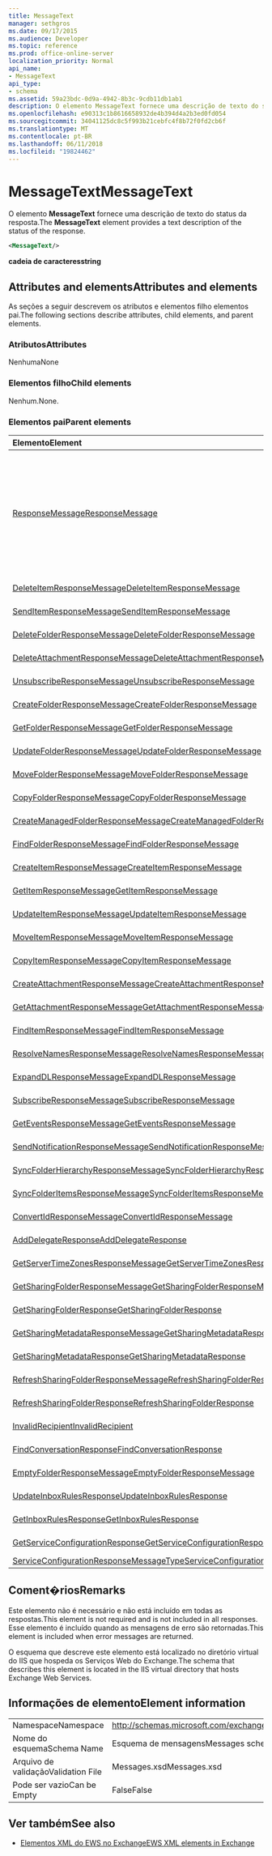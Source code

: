 ```yaml
---
title: MessageText
manager: sethgros
ms.date: 09/17/2015
ms.audience: Developer
ms.topic: reference
ms.prod: office-online-server
localization_priority: Normal
api_name:
- MessageText
api_type:
- schema
ms.assetid: 59a23bdc-0d9a-4942-8b3c-9cdb11db1ab1
description: O elemento MessageText fornece uma descrição de texto do status da resposta.
ms.openlocfilehash: e90313c1b8616658932de4b394d4a2b3ed0fd054
ms.sourcegitcommit: 34041125dc8c5f993b21cebfc4f8b72f0fd2cb6f
ms.translationtype: MT
ms.contentlocale: pt-BR
ms.lasthandoff: 06/11/2018
ms.locfileid: "19824462"
---
```

# <a name="messagetext"></a><span data-ttu-id="e877c-103">MessageText</span><span class="sxs-lookup"><span data-stu-id="e877c-103">MessageText</span></span>

<span data-ttu-id="e877c-104">O elemento **MessageText** fornece uma descrição de texto do status da resposta.</span><span class="sxs-lookup"><span data-stu-id="e877c-104">The **MessageText** element provides a text description of the status of the response.</span></span> 
  
```XML
<MessageText/>
```

 <span data-ttu-id="e877c-105">**cadeia de caracteres**</span><span class="sxs-lookup"><span data-stu-id="e877c-105">**string**</span></span>
## <a name="attributes-and-elements"></a><span data-ttu-id="e877c-106">Attributes and elements</span><span class="sxs-lookup"><span data-stu-id="e877c-106">Attributes and elements</span></span>

<span data-ttu-id="e877c-107">As seções a seguir descrevem os atributos e elementos filho elementos pai.</span><span class="sxs-lookup"><span data-stu-id="e877c-107">The following sections describe attributes, child elements, and parent elements.</span></span>
  
### <a name="attributes"></a><span data-ttu-id="e877c-108">Atributos</span><span class="sxs-lookup"><span data-stu-id="e877c-108">Attributes</span></span>

<span data-ttu-id="e877c-109">Nenhuma</span><span class="sxs-lookup"><span data-stu-id="e877c-109">None</span></span>
  
### <a name="child-elements"></a><span data-ttu-id="e877c-110">Elementos filho</span><span class="sxs-lookup"><span data-stu-id="e877c-110">Child elements</span></span>

<span data-ttu-id="e877c-111">Nenhum.</span><span class="sxs-lookup"><span data-stu-id="e877c-111">None.</span></span>
  
### <a name="parent-elements"></a><span data-ttu-id="e877c-112">Elementos pai</span><span class="sxs-lookup"><span data-stu-id="e877c-112">Parent elements</span></span>

|<span data-ttu-id="e877c-113">**Elemento**</span><span class="sxs-lookup"><span data-stu-id="e877c-113">**Element**</span></span>|<span data-ttu-id="e877c-114">**Descrição**</span><span class="sxs-lookup"><span data-stu-id="e877c-114">**Description**</span></span>|
|:-----|:-----|
|[<span data-ttu-id="e877c-115">ResponseMessage</span><span class="sxs-lookup"><span data-stu-id="e877c-115">ResponseMessage</span></span>](responsemessage.md) <br/> | <span data-ttu-id="e877c-116">Fornece informações descritivas sobre o status de resposta.</span><span class="sxs-lookup"><span data-stu-id="e877c-116">Provides descriptive information about the response status.</span></span>  <br/> <br/> <span data-ttu-id="e877c-117">A seguir estão algumas das expressões XPath possíveis para esse elemento:</span><span class="sxs-lookup"><span data-stu-id="e877c-117">The following are some of the possible XPath expressions to this element:</span></span> <br/> <br/>  `/GetUserAvailabilityResponse/FreeBusyResponseArray/FreeBusyResponse/ResponseMessage` <br/> <br/> `/GetUserAvailabilityResponse/SuggestionsResponse/ResponseMessage` <br/><br/>  `/SetUserOofSettingsResponse/ResponseMessage` <br/><br/>  `/GetUserOofSettingsResponse/ResponseMessage` <br/> |
|[<span data-ttu-id="e877c-118">DeleteItemResponseMessage</span><span class="sxs-lookup"><span data-stu-id="e877c-118">DeleteItemResponseMessage</span></span>](deleteitemresponsemessage.md) <br/> |<span data-ttu-id="e877c-119">Contém o status e o resultado de uma única solicitação DeleteItem.</span><span class="sxs-lookup"><span data-stu-id="e877c-119">Contains the status and result of a single DeleteItem request.</span></span>  <br/> |
|[<span data-ttu-id="e877c-120">SendItemResponseMessage</span><span class="sxs-lookup"><span data-stu-id="e877c-120">SendItemResponseMessage</span></span>](senditemresponsemessage.md) <br/> |<span data-ttu-id="e877c-121">Contém o status e o resultado de uma única solicitação SendItem.</span><span class="sxs-lookup"><span data-stu-id="e877c-121">Contains the status and result of a single SendItem request.</span></span>  <br/> |
|[<span data-ttu-id="e877c-122">DeleteFolderResponseMessage</span><span class="sxs-lookup"><span data-stu-id="e877c-122">DeleteFolderResponseMessage</span></span>](deletefolderresponsemessage.md) <br/> |<span data-ttu-id="e877c-123">Contém o status e o resultado de uma única solicitação DeleteFolder.</span><span class="sxs-lookup"><span data-stu-id="e877c-123">Contains the status and result of a single DeleteFolder request.</span></span>  <br/> |
|[<span data-ttu-id="e877c-124">DeleteAttachmentResponseMessage</span><span class="sxs-lookup"><span data-stu-id="e877c-124">DeleteAttachmentResponseMessage</span></span>](deleteattachmentresponsemessage.md) <br/> |<span data-ttu-id="e877c-125">Contém o status e o resultado de uma única solicitação DeleteAttachment.</span><span class="sxs-lookup"><span data-stu-id="e877c-125">Contains the status and result of a single DeleteAttachment request.</span></span>  <br/> |
|[<span data-ttu-id="e877c-126">UnsubscribeResponseMessage</span><span class="sxs-lookup"><span data-stu-id="e877c-126">UnsubscribeResponseMessage</span></span>](unsubscriberesponsemessage.md) <br/> |<span data-ttu-id="e877c-127">Contém o status e o resultado de uma única solicitação de cancelamento da assinatura.</span><span class="sxs-lookup"><span data-stu-id="e877c-127">Contains the status and result of a single Unsubscribe request.</span></span>  <br/> |
|[<span data-ttu-id="e877c-128">CreateFolderResponseMessage</span><span class="sxs-lookup"><span data-stu-id="e877c-128">CreateFolderResponseMessage</span></span>](createfolderresponsemessage.md) <br/> |<span data-ttu-id="e877c-129">Contém o status e o resultado de uma única solicitação CreateFolder.</span><span class="sxs-lookup"><span data-stu-id="e877c-129">Contains the status and result of a single CreateFolder request.</span></span>  <br/> |
|[<span data-ttu-id="e877c-130">GetFolderResponseMessage</span><span class="sxs-lookup"><span data-stu-id="e877c-130">GetFolderResponseMessage</span></span>](getfolderresponsemessage.md) <br/> |<span data-ttu-id="e877c-131">Contém o status e o resultado de uma única solicitação GetFolder.</span><span class="sxs-lookup"><span data-stu-id="e877c-131">Contains the status and result of a single GetFolder request.</span></span>  <br/> |
|[<span data-ttu-id="e877c-132">UpdateFolderResponseMessage</span><span class="sxs-lookup"><span data-stu-id="e877c-132">UpdateFolderResponseMessage</span></span>](updatefolderresponsemessage.md) <br/> |<span data-ttu-id="e877c-133">Contém o status e o resultado de uma única solicitação UpdateFolder.</span><span class="sxs-lookup"><span data-stu-id="e877c-133">Contains the status and result of a single UpdateFolder request.</span></span>  <br/> |
|[<span data-ttu-id="e877c-134">MoveFolderResponseMessage</span><span class="sxs-lookup"><span data-stu-id="e877c-134">MoveFolderResponseMessage</span></span>](movefolderresponsemessage.md) <br/> |<span data-ttu-id="e877c-135">Contém o status e o resultado de uma única solicitação MoveFolder.</span><span class="sxs-lookup"><span data-stu-id="e877c-135">Contains the status and result of a single MoveFolder request.</span></span>  <br/> |
|[<span data-ttu-id="e877c-136">CopyFolderResponseMessage</span><span class="sxs-lookup"><span data-stu-id="e877c-136">CopyFolderResponseMessage</span></span>](copyfolderresponsemessage.md) <br/> |<span data-ttu-id="e877c-137">Contém o status e o resultado de uma única solicitação CopyFolder.</span><span class="sxs-lookup"><span data-stu-id="e877c-137">Contains the status and result of a single CopyFolder request.</span></span>  <br/> |
|[<span data-ttu-id="e877c-138">CreateManagedFolderResponseMessage</span><span class="sxs-lookup"><span data-stu-id="e877c-138">CreateManagedFolderResponseMessage</span></span>](createmanagedfolderresponsemessage.md) <br/> |<span data-ttu-id="e877c-139">Contém o status e o resultado de uma única solicitação CreateManagedFolder.</span><span class="sxs-lookup"><span data-stu-id="e877c-139">Contains the status and result of a single CreateManagedFolder request.</span></span>  <br/> |
|[<span data-ttu-id="e877c-140">FindFolderResponseMessage</span><span class="sxs-lookup"><span data-stu-id="e877c-140">FindFolderResponseMessage</span></span>](findfolderresponsemessage.md) <br/> |<span data-ttu-id="e877c-141">Contém o status e o resultado de uma única solicitação FindFolder.</span><span class="sxs-lookup"><span data-stu-id="e877c-141">Contains the status and result of a single FindFolder request.</span></span>  <br/> |
|[<span data-ttu-id="e877c-142">CreateItemResponseMessage</span><span class="sxs-lookup"><span data-stu-id="e877c-142">CreateItemResponseMessage</span></span>](createitemresponsemessage.md) <br/> |<span data-ttu-id="e877c-143">Contém o status e o resultado de uma única solicitação CreateItem.</span><span class="sxs-lookup"><span data-stu-id="e877c-143">Contains the status and result of a single CreateItem request.</span></span>  <br/> |
|[<span data-ttu-id="e877c-144">GetItemResponseMessage</span><span class="sxs-lookup"><span data-stu-id="e877c-144">GetItemResponseMessage</span></span>](getitemresponsemessage.md) <br/> |<span data-ttu-id="e877c-145">Contém o status e o resultado de uma única solicitação GetItem.</span><span class="sxs-lookup"><span data-stu-id="e877c-145">Contains the status and result of a single GetItem request.</span></span>  <br/> |
|[<span data-ttu-id="e877c-146">UpdateItemResponseMessage</span><span class="sxs-lookup"><span data-stu-id="e877c-146">UpdateItemResponseMessage</span></span>](updateitemresponsemessage.md) <br/> |<span data-ttu-id="e877c-147">Contém o status e o resultado de uma única solicitação UpdateItem.</span><span class="sxs-lookup"><span data-stu-id="e877c-147">Contains the status and result of a single UpdateItem request.</span></span>  <br/> |
|[<span data-ttu-id="e877c-148">MoveItemResponseMessage</span><span class="sxs-lookup"><span data-stu-id="e877c-148">MoveItemResponseMessage</span></span>](moveitemresponsemessage.md) <br/> |<span data-ttu-id="e877c-149">Contém o status e o resultado de uma única solicitação MoveItem.</span><span class="sxs-lookup"><span data-stu-id="e877c-149">Contains the status and result of a single MoveItem request.</span></span>  <br/> |
|[<span data-ttu-id="e877c-150">CopyItemResponseMessage</span><span class="sxs-lookup"><span data-stu-id="e877c-150">CopyItemResponseMessage</span></span>](copyitemresponsemessage.md) <br/> |<span data-ttu-id="e877c-151">Contém o status e o resultado de uma única solicitação CopyItem.</span><span class="sxs-lookup"><span data-stu-id="e877c-151">Contains the status and result of a single CopyItem request.</span></span>  <br/> |
|[<span data-ttu-id="e877c-152">CreateAttachmentResponseMessage</span><span class="sxs-lookup"><span data-stu-id="e877c-152">CreateAttachmentResponseMessage</span></span>](createattachmentresponsemessage.md) <br/> |<span data-ttu-id="e877c-153">Contém o status e o resultado de uma única solicitação CreateAttachment.</span><span class="sxs-lookup"><span data-stu-id="e877c-153">Contains the status and result of a single CreateAttachment request.</span></span>  <br/> |
|[<span data-ttu-id="e877c-154">GetAttachmentResponseMessage</span><span class="sxs-lookup"><span data-stu-id="e877c-154">GetAttachmentResponseMessage</span></span>](getattachmentresponsemessage.md) <br/> |<span data-ttu-id="e877c-155">Contém o status e o resultado de uma única solicitação GetAttachment.</span><span class="sxs-lookup"><span data-stu-id="e877c-155">Contains the status and result of a single GetAttachment request.</span></span>  <br/> |
|[<span data-ttu-id="e877c-156">FindItemResponseMessage</span><span class="sxs-lookup"><span data-stu-id="e877c-156">FindItemResponseMessage</span></span>](finditemresponsemessage.md) <br/> |<span data-ttu-id="e877c-157">Contém o status e o resultado de uma única solicitação FindItem.</span><span class="sxs-lookup"><span data-stu-id="e877c-157">Contains the status and result of a single FindItem request.</span></span>  <br/> |
|[<span data-ttu-id="e877c-158">ResolveNamesResponseMessage</span><span class="sxs-lookup"><span data-stu-id="e877c-158">ResolveNamesResponseMessage</span></span>](resolvenamesresponsemessage.md) <br/> |<span data-ttu-id="e877c-159">Contém o status e o resultado de uma solicitação de ResolveNames.</span><span class="sxs-lookup"><span data-stu-id="e877c-159">Contains the status and result of a ResolveNames request.</span></span>  <br/> |
|[<span data-ttu-id="e877c-160">ExpandDLResponseMessage</span><span class="sxs-lookup"><span data-stu-id="e877c-160">ExpandDLResponseMessage</span></span>](expanddlresponsemessage.md) <br/> |<span data-ttu-id="e877c-161">Contém o status e o resultado de uma única solicitação ExpandDL.</span><span class="sxs-lookup"><span data-stu-id="e877c-161">Contains the status and result of a single ExpandDL request.</span></span>  <br/> |
|[<span data-ttu-id="e877c-162">SubscribeResponseMessage</span><span class="sxs-lookup"><span data-stu-id="e877c-162">SubscribeResponseMessage</span></span>](subscriberesponsemessage.md) <br/> |<span data-ttu-id="e877c-163">Contém o status e o resultado de uma única solicitação Subscribe.</span><span class="sxs-lookup"><span data-stu-id="e877c-163">Contains the status and result of a single Subscribe request.</span></span>  <br/> |
|[<span data-ttu-id="e877c-164">GetEventsResponseMessage</span><span class="sxs-lookup"><span data-stu-id="e877c-164">GetEventsResponseMessage</span></span>](geteventsresponsemessage.md) <br/> |<span data-ttu-id="e877c-165">Contém o status e o resultado de uma única solicitação GetEvents.</span><span class="sxs-lookup"><span data-stu-id="e877c-165">Contains the status and result of a single GetEvents request.</span></span>  <br/> |
|[<span data-ttu-id="e877c-166">SendNotificationResponseMessage</span><span class="sxs-lookup"><span data-stu-id="e877c-166">SendNotificationResponseMessage</span></span>](sendnotificationresponsemessage.md) <br/> |<span data-ttu-id="e877c-167">Contém o status e o resultado de uma única solicitação SendNotification.</span><span class="sxs-lookup"><span data-stu-id="e877c-167">Contains the status and result of a single SendNotification request.</span></span>  <br/> |
|[<span data-ttu-id="e877c-168">SyncFolderHierarchyResponseMessage</span><span class="sxs-lookup"><span data-stu-id="e877c-168">SyncFolderHierarchyResponseMessage</span></span>](syncfolderhierarchyresponsemessage.md) <br/> |<span data-ttu-id="e877c-169">Contém o status e o resultado de uma solicitação de SyncFolderHierarchy.</span><span class="sxs-lookup"><span data-stu-id="e877c-169">Contains the status and result of a SyncFolderHierarchy request.</span></span>  <br/> |
|[<span data-ttu-id="e877c-170">SyncFolderItemsResponseMessage</span><span class="sxs-lookup"><span data-stu-id="e877c-170">SyncFolderItemsResponseMessage</span></span>](syncfolderitemsresponsemessage.md) <br/> |<span data-ttu-id="e877c-171">Contém o status e o resultado de uma solicitação de SyncFolderItems.</span><span class="sxs-lookup"><span data-stu-id="e877c-171">Contains the status and result of a SyncFolderItems request.</span></span>  <br/> |
|[<span data-ttu-id="e877c-172">ConvertIdResponseMessage</span><span class="sxs-lookup"><span data-stu-id="e877c-172">ConvertIdResponseMessage</span></span>](convertidresponsemessage.md) <br/> |<span data-ttu-id="e877c-173">Contém o status e o resultado de uma solicitação de ConvertId.</span><span class="sxs-lookup"><span data-stu-id="e877c-173">Contains the status and result of a ConvertId request.</span></span>  <br/> |
|[<span data-ttu-id="e877c-174">AddDelegateResponse</span><span class="sxs-lookup"><span data-stu-id="e877c-174">AddDelegateResponse</span></span>](adddelegateresponse.md) <br/> |<span data-ttu-id="e877c-175">Contém o status e o resultado de uma solicitação de AddDelegate.</span><span class="sxs-lookup"><span data-stu-id="e877c-175">Contains the status and result of an AddDelegate request.</span></span>  <br/> |
|[<span data-ttu-id="e877c-176">GetServerTimeZonesResponseMessage</span><span class="sxs-lookup"><span data-stu-id="e877c-176">GetServerTimeZonesResponseMessage</span></span>](getservertimezonesresponsemessage.md) <br/> |<span data-ttu-id="e877c-177">Contém o status e o resultado de uma solicitação de GetServerTimeZones.</span><span class="sxs-lookup"><span data-stu-id="e877c-177">Contains the status and result of a GetServerTimeZones request.</span></span>  <br/> |
|[<span data-ttu-id="e877c-178">GetSharingFolderResponseMessage</span><span class="sxs-lookup"><span data-stu-id="e877c-178">GetSharingFolderResponseMessage</span></span>](getsharingfolderresponsemessage.md) <br/> |<span data-ttu-id="e877c-179">Contém o status e o resultado de uma solicitação de GetSharingFolder.</span><span class="sxs-lookup"><span data-stu-id="e877c-179">Contains the status and result of a GetSharingFolder request.</span></span>  <br/> |
|[<span data-ttu-id="e877c-180">GetSharingFolderResponse</span><span class="sxs-lookup"><span data-stu-id="e877c-180">GetSharingFolderResponse</span></span>](getsharingfolderresponse.md) <br/> |<span data-ttu-id="e877c-181">Define uma resposta a uma solicitação GetSharingFolder.</span><span class="sxs-lookup"><span data-stu-id="e877c-181">Defines a response to a GetSharingFolder request.</span></span>  <br/> |
|[<span data-ttu-id="e877c-182">GetSharingMetadataResponseMessage</span><span class="sxs-lookup"><span data-stu-id="e877c-182">GetSharingMetadataResponseMessage</span></span>](getsharingmetadataresponsemessage.md) <br/> |<span data-ttu-id="e877c-183">Contém o status e o resultado de uma solicitação de GetSharingMetadata.</span><span class="sxs-lookup"><span data-stu-id="e877c-183">Contains the status and result of a GetSharingMetadata request.</span></span>  <br/> |
|[<span data-ttu-id="e877c-184">GetSharingMetadataResponse</span><span class="sxs-lookup"><span data-stu-id="e877c-184">GetSharingMetadataResponse</span></span>](getsharingmetadataresponse.md) <br/> |<span data-ttu-id="e877c-185">Define uma resposta a uma solicitação GetSharingMetadata.</span><span class="sxs-lookup"><span data-stu-id="e877c-185">Defines a response to a GetSharingMetadata request.</span></span>  <br/> |
|[<span data-ttu-id="e877c-186">RefreshSharingFolderResponseMessage</span><span class="sxs-lookup"><span data-stu-id="e877c-186">RefreshSharingFolderResponseMessage</span></span>](refreshsharingfolderresponsemessage.md) <br/> |<span data-ttu-id="e877c-187">Contém o status e o resultado de uma solicitação de RefreshSharingFolder.</span><span class="sxs-lookup"><span data-stu-id="e877c-187">Contains the status and result of a RefreshSharingFolder request.</span></span>  <br/> |
|[<span data-ttu-id="e877c-188">RefreshSharingFolderResponse</span><span class="sxs-lookup"><span data-stu-id="e877c-188">RefreshSharingFolderResponse</span></span>](refreshsharingfolderresponse.md) <br/> |<span data-ttu-id="e877c-189">Define uma resposta a uma solicitação RefreshSharingFolder.</span><span class="sxs-lookup"><span data-stu-id="e877c-189">Defines a response to a RefreshSharingFolder request.</span></span>  <br/> |
|[<span data-ttu-id="e877c-190">InvalidRecipient</span><span class="sxs-lookup"><span data-stu-id="e877c-190">InvalidRecipient</span></span>](invalidrecipient.md) <br/> |<span data-ttu-id="e877c-191">Representa um destinatário inválido para uma solicitação de GetSharingMetadata.</span><span class="sxs-lookup"><span data-stu-id="e877c-191">Represents an invalid recipient for a GetSharingMetadata request.</span></span>  <br/> |
|[<span data-ttu-id="e877c-192">FindConversationResponse</span><span class="sxs-lookup"><span data-stu-id="e877c-192">FindConversationResponse</span></span>](findconversationresponse.md) <br/> |<span data-ttu-id="e877c-193">Contém o status e os resultados de uma resposta **FindConversation** .</span><span class="sxs-lookup"><span data-stu-id="e877c-193">Contains the status and results of a **FindConversation** response.</span></span>  <br/> |
|[<span data-ttu-id="e877c-194">EmptyFolderResponseMessage</span><span class="sxs-lookup"><span data-stu-id="e877c-194">EmptyFolderResponseMessage</span></span>](emptyfolderresponsemessage.md) <br/> |<span data-ttu-id="e877c-195">Contém o status e o resultado de uma única solicitação **EmptyFolder** .</span><span class="sxs-lookup"><span data-stu-id="e877c-195">Contains the status and result of a single **EmptyFolder** request.</span></span>  <br/> |
|[<span data-ttu-id="e877c-196">UpdateInboxRulesResponse</span><span class="sxs-lookup"><span data-stu-id="e877c-196">UpdateInboxRulesResponse</span></span>](updateinboxrulesresponse.md) <br/> |<span data-ttu-id="e877c-197">Contém uma resposta a uma solicitação **UpdateInboxRules** .</span><span class="sxs-lookup"><span data-stu-id="e877c-197">Contains a response to an **UpdateInboxRules** request.</span></span>  <br/> |
|[<span data-ttu-id="e877c-198">GetInboxRulesResponse</span><span class="sxs-lookup"><span data-stu-id="e877c-198">GetInboxRulesResponse</span></span>](getinboxrulesresponse.md) <br/> |<span data-ttu-id="e877c-199">Contém uma resposta a uma solicitação **GetInboxRules** .</span><span class="sxs-lookup"><span data-stu-id="e877c-199">Contains a response to a **GetInboxRules** request.</span></span>  <br/> |
|[<span data-ttu-id="e877c-200">GetServiceConfigurationResponse</span><span class="sxs-lookup"><span data-stu-id="e877c-200">GetServiceConfigurationResponse</span></span>](getserviceconfigurationresponse.md) <br/> |<span data-ttu-id="e877c-201">Contém uma resposta a uma solicitação **GetServiceConfiguration** .</span><span class="sxs-lookup"><span data-stu-id="e877c-201">Contains a response to a **GetServiceConfiguration** request.</span></span>  <br/> |
|[<span data-ttu-id="e877c-202">ServiceConfigurationResponseMessageType</span><span class="sxs-lookup"><span data-stu-id="e877c-202">ServiceConfigurationResponseMessageType</span></span>](serviceconfigurationresponsemessagetype.md) <br/> |<span data-ttu-id="e877c-203">Contém as definições de configuração de serviço.</span><span class="sxs-lookup"><span data-stu-id="e877c-203">Contains service configuration settings.</span></span>  <br/> |
   
## <a name="remarks"></a><span data-ttu-id="e877c-204">Coment�rios</span><span class="sxs-lookup"><span data-stu-id="e877c-204">Remarks</span></span>

<span data-ttu-id="e877c-205">Este elemento não é necessário e não está incluído em todas as respostas.</span><span class="sxs-lookup"><span data-stu-id="e877c-205">This element is not required and is not included in all responses.</span></span> <span data-ttu-id="e877c-206">Esse elemento é incluído quando as mensagens de erro são retornadas.</span><span class="sxs-lookup"><span data-stu-id="e877c-206">This element is included when error messages are returned.</span></span> 
  
<span data-ttu-id="e877c-207">O esquema que descreve este elemento está localizado no diretório virtual do IIS que hospeda os Serviços Web do Exchange.</span><span class="sxs-lookup"><span data-stu-id="e877c-207">The schema that describes this element is located in the IIS virtual directory that hosts Exchange Web Services.</span></span>
  
## <a name="element-information"></a><span data-ttu-id="e877c-208">Informações de elemento</span><span class="sxs-lookup"><span data-stu-id="e877c-208">Element information</span></span>

|||
|:-----|:-----|
|<span data-ttu-id="e877c-209">Namespace</span><span class="sxs-lookup"><span data-stu-id="e877c-209">Namespace</span></span>  <br/> |http://schemas.microsoft.com/exchange/services/2006/messages  <br/> |
|<span data-ttu-id="e877c-210">Nome do esquema</span><span class="sxs-lookup"><span data-stu-id="e877c-210">Schema Name</span></span>  <br/> |<span data-ttu-id="e877c-211">Esquema de mensagens</span><span class="sxs-lookup"><span data-stu-id="e877c-211">Messages schema</span></span>  <br/> |
|<span data-ttu-id="e877c-212">Arquivo de validação</span><span class="sxs-lookup"><span data-stu-id="e877c-212">Validation File</span></span>  <br/> |<span data-ttu-id="e877c-213">Messages.xsd</span><span class="sxs-lookup"><span data-stu-id="e877c-213">Messages.xsd</span></span>  <br/> |
|<span data-ttu-id="e877c-214">Pode ser vazio</span><span class="sxs-lookup"><span data-stu-id="e877c-214">Can be Empty</span></span>  <br/> |<span data-ttu-id="e877c-215">False</span><span class="sxs-lookup"><span data-stu-id="e877c-215">False</span></span>  <br/> |
   
## <a name="see-also"></a><span data-ttu-id="e877c-216">Ver também</span><span class="sxs-lookup"><span data-stu-id="e877c-216">See also</span></span>

- [<span data-ttu-id="e877c-217">Elementos XML do EWS no Exchange</span><span class="sxs-lookup"><span data-stu-id="e877c-217">EWS XML elements in Exchange</span></span>](ews-xml-elements-in-exchange.md)

